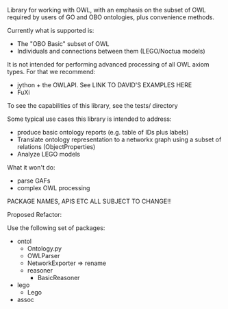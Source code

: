 Library for working with OWL, with an emphasis on the subset of OWL
required by users of GO and OBO ontologies, plus convenience methods.

Currently what is supported is:

 * The "OBO Basic" subset of OWL
 * Individuals and connections between them (LEGO/Noctua models)

It is not intended for performing advanced processing of all OWL axiom
types. For that we recommend:

 * jython + the OWLAPI. See LINK TO DAVID'S EXAMPLES HERE
 * FuXi

To see the capabilities of this library, see the tests/ directory

Some typical use cases this library is intended to address:

 * produce basic ontology reports (e.g. table of IDs plus labels)
 * Translate ontology representation to a networkx graph using a subset of relations (ObjectProperties)
 * Analyze LEGO models

What it won't do:

 * parse GAFs
 * complex OWL processing

PACKAGE NAMES, APIS ETC ALL SUBJECT TO CHANGE!!

Proposed Refactor:

Use the following set of packages:

 * ontol
    * Ontology.py
    * OWLParser
    * NetworkExporter => rename
    * reasoner
       * BasicReasoner
 * lego
    * Lego
 * assoc


